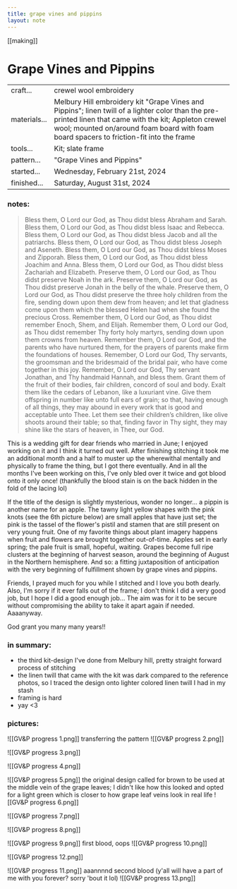 ```yaml
---
title: grape vines and pippins
layout: note
---
```


[[making]]

# Grape Vines and Pippins

|||
|-|-| 
|craft...| crewel wool embroidery
|materials...| Melbury Hill embroidery kit "Grape Vines and Pippins"; linen twill of a lighter color than the pre-printed linen that came with the kit; Appleton crewel wool; mounted on/around foam board with foam board spacers to friction-fit into the frame
|tools...| Kit; slate frame
|pattern...| "Grape Vines and Pippins"
|started...| Wednesday, February 21st, 2024
|finished...| Saturday, August 31st, 2024

### notes:

> Bless them, O Lord our God, as Thou didst bless Abraham and Sarah. 
> Bless them, O Lord our God, as Thou didst bless Isaac and Rebecca. 
> Bless them, O Lord our God, as Thou didst bless Jacob and all the patriarchs. 
> Bless them, O Lord our God, as Thou didst bless Joseph and Aseneth. 
> Bless them, O Lord our God, as Thou didst bless Moses and Zipporah. 
> Bless them, O Lord our God, as Thou didst bless Joachim and Anna. 
> Bless them, O Lord our God, as Thou didst bless Zachariah and Elizabeth. 
> Preserve them, O Lord our God, as Thou didst preserve Noah in the ark. 
> Preserve them, O Lord our God, as Thou didst preserve Jonah in the belly of the whale. 
> Preserve them, O Lord our God, as Thou didst preserve the three holy children from the fire, sending down upon them dew from heaven; and let that gladness come upon them which the blessed Helen had when she found the precious Cross. 
> Remember them, O Lord our God, as Thou didst remember Enoch, Shem, and Elijah. 
> Remember them, O Lord our God, as Thou didst remember Thy forty holy martyrs, sending down upon them crowns from heaven. 
> Remember them, O Lord our God, and the parents who have nurtured them, for the prayers of parents make firm the foundations of houses. 
> Remember, O Lord our God, Thy servants, the groomsman and the bridesmaid of the bridal pair, who have come together in this joy. 
> Remember, O Lord our God, Thy servant Jonathan, and Thy handmaid Hannah, and bless them. Grant them of the fruit of their bodies, fair children, concord of soul and body. 
> Exalt them like the cedars of Lebanon, like a luxuriant vine. Give them offspring in number like unto full ears of grain; so that, having enough of all things, they may abound in every work that is good and acceptable unto Thee. Let them see their children’s children, like olive shoots around their table; so that, finding favor in Thy sight, they may shine like the stars of heaven, in Thee, our God.

This is a wedding gift for dear friends who married in June; I enjoyed working on it and I think it turned out well. After finishing stitching it took me an additional month and a half to muster up the wherewithal mentally and physically to frame the thing, but I got there eventually. And in all the months I've been working on this, I've only bled over it twice and got blood onto it only once! (thankfully the blood stain is on the back hidden in the fold of the lacing lol)

If the title of the design is slightly mysterious, wonder no longer... a pippin is another name for an apple. The tawny light yellow shapes with the pink knots (see the 6th picture below) are small apples that have just set; the pink is the tassel of the flower's pistil and stamen that are still present on very young fruit. One of my favorite things about plant imagery happens when fruit and flowers are brought together out-of-time. Apples set in early spring; the pale fruit is small, hopeful, waiting. Grapes become full ripe clusters at the beginning of harvest season, around the beginning of August in the Northern hemisphere. And so: a fitting juxtaposition of anticipation with the very beginning of fulfillment shown by grape vines and pippins.

Friends, I prayed much for you while I stitched and I love you both dearly. Also, I'm sorry if it ever falls out of the frame; I don't think I did a very good job, but I hope I did a good enough job... The aim was for it to be secure without compromising the ability to take it apart again if needed. Aaaanyway.

God grant you many many years!!
### in summary:
* the third kit-design I've done from Melbury hill, pretty straight forward process of stitching
* the linen twill that came with the kit was dark compared to the reference photos, so I traced the design onto lighter colored linen twill I had in my stash
* framing is hard
* yay <3
### pictures:

![[GV&P progress 1.png]] 
transferring the pattern
![[GV&P progress 2.png]]

![[GV&P progress 3.png]]

![[GV&P progress 4.png]]

![[GV&P progress 5.png]]
the original design called for brown to be used at the middle vein of the grape leaves; I didn't like how this looked and opted for a light green which is closer to how grape leaf veins look in real life
![[GV&P progress 6.png]]

![[GV&P progress 7.png]]

![[GV&P progress 8.png]]

![[GV&P progress 9.png]]
first blood, oops
![[GV&P progress 10.png]]

![[GV&P progress 12.png]]

![[GV&P progress 11.png]]
aaannnnd second blood (y'all will have a part of me with you forever? sorry 'bout it lol)
![[GV&P progress 13.png]]
